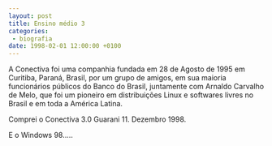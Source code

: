 ```yaml
---
layout: post
title: Ensino médio 3
categories:
 - biografia
date: 1998-02-01 12:00:00 +0100
---
```


A Conectiva foi uma companhia fundada em 28 de Agosto de 1995 em Curitiba, Paraná, Brasil, por um grupo de amigos, em sua maioria funcionários públicos do Banco do Brasil, juntamente com Arnaldo Carvalho de Melo, que foi um pioneiro em distribuições Linux e softwares livres no Brasil e em toda a América Latina.

Comprei o Conectiva 3.0	Guarani	11. Dezembro 1998.

E o Windows 98.....
